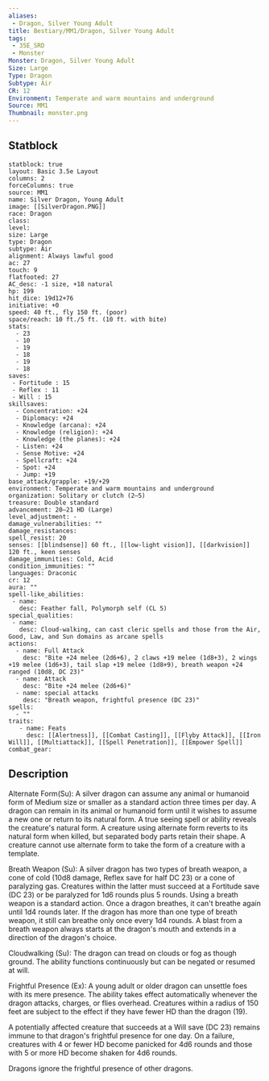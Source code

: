 ```yaml
---
aliases:
 - Dragon, Silver Young Adult
title: Bestiary/MM1/Dragon, Silver Young Adult
tags:
 - 35E_SRD
 - Monster
Monster: Dragon, Silver Young Adult
Size: Large
Type: Dragon
Subtype: Air
CR: 12
Environment: Temperate and warm mountains and underground
Source: MM1
Thumbnail: monster.png
---
```


## Statblock

```statblock
statblock: true
layout: Basic 3.5e Layout
columns: 2
forceColumns: true
source: MM1 
name: Silver Dragon, Young Adult
image: [[SilverDragon.PNG]]
race: Dragon
class: 
level: 
size: Large
type: Dragon
subtype: Air
alignment: Always lawful good
ac: 27
touch: 9
flatfooted: 27
AC_desc: -1 size, +18 natural
hp: 199
hit_dice: 19d12+76
initiative: +0
speed: 40 ft., fly 150 ft. (poor)
space/reach: 10 ft./5 ft. (10 ft. with bite)
stats:
  - 23
  - 10
  - 19
  - 18
  - 19
  - 18
saves:
 - Fortitude : 15
 - Reflex : 11
 - Will : 15
skillsaves:
  - Concentration: +24
  - Diplomacy: +24
  - Knowledge (arcana): +24
  - Knowledge (religion): +24
  - Knowledge (the planes): +24
  - Listen: +24
  - Sense Motive: +24
  - Spellcraft: +24
  - Spot: +24
  - Jump: +19
base_attack/grapple: +19/+29
environment: Temperate and warm mountains and underground
organization: Solitary or clutch (2–5)
treasure: Double standard
advancement: 20–21 HD (Large)
level_adjustment: -
damage_vulnerabilities: ""
damage_resistances: 
spell_resist: 20
senses: [[blindsense]] 60 ft., [[low-light vision]], [[darkvision]] 120 ft., keen senses
damage_immunities: Cold, Acid
condition_immunities: ""
languages: Draconic
cr: 12
aura: ""
spell-like_abilities:
 - name: 
   desc: Feather fall, Polymorph self (CL 5)
special_qualities:
 - name:
   desc: Cloud-walking, can cast cleric spells and those from the Air, Good, Law, and Sun domains as arcane spells
actions:
  - name: Full Attack
    desc: "Bite +24 melee (2d6+6), 2 claws +19 melee (1d8+3), 2 wings +19 melee (1d6+3), tail slap +19 melee (1d8+9), breath weapon +24 ranged (10d8, DC 23)"
  - name: Attack
    desc: "Bite +24 melee (2d6+6)"
  - name: special attacks
    desc: "Breath weapon, frightful presence (DC 23)"
spells:
  - ""
traits:
   - name: Feats
     desc: [[Alertness]], [[Combat Casting]], [[Flyby Attack]], [[Iron Will]], [[Multiattack]], [[Spell Penetration]], [[Empower Spell]]
combat_gear:  
```

## Description






Alternate Form(Su): A silver dragon can assume any animal or humanoid form of Medium size or smaller as a standard action three times per day. A dragon can remain in its animal or humanoid form until it wishes to assume a new one or return to its natural form. A true seeing spell or ability reveals the creature's natural form. A creature using alternate form reverts to its natural form when killed, but separated body parts retain their shape. A creature cannot use alternate form to take the form of a creature with a template.

Breath Weapon (Su): A silver dragon has two types of breath weapon, a cone of cold (10d8 damage, Reflex save for half DC 23) or a cone of paralyzing gas. Creatures within the latter must succeed at a Fortitude save (DC 23) or be paralyzed for 1d6 rounds plus 5 rounds. Using a breath weapon is a standard action. Once a dragon breathes, it can't breathe again until 1d4 rounds later. If the dragon has more than one type of breath weapon, it still can breathe only once every 1d4 rounds. A blast from a breath weapon always starts at the dragon's mouth and extends in a direction of the dragon's choice.

Cloudwalking (Su): The dragon can tread on clouds or fog as though ground. The ability functions continuously but can be negated or resumed at will.

Frightful Presence (Ex): A young adult or older dragon can unsettle foes with its mere presence. The ability takes effect automatically whenever the dragon attacks, charges, or flies overhead. Creatures within a radius of 150 feet are subject to the effect if they have fewer HD than the dragon (19).

A potentially affected creature that succeeds at a Will save (DC 23) remains immune to that dragon's frightful presence for one day. On a failure, creatures with 4 or fewer HD become panicked for 4d6 rounds and those with 5 or more HD become shaken for 4d6 rounds.

Dragons ignore the frightful presence of other dragons.